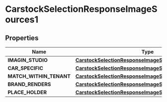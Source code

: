 

# CarstockSelectionResponseImageSources1


## Properties

| Name | Type | Description | Notes |
|------------ | ------------- | ------------- | -------------|
|**IMAGIN_STUDIO** | [**CarstockSelectionResponseImageSources1IMAGINSTUDIO**](CarstockSelectionResponseImageSources1IMAGINSTUDIO.md) |  |  [optional] |
|**CAR_SPECIFIC** | [**CarstockSelectionResponseImageSources1IMAGINSTUDIO**](CarstockSelectionResponseImageSources1IMAGINSTUDIO.md) |  |  [optional] |
|**MATCH_WITHIN_TENANT** | [**CarstockSelectionResponseImageSources1IMAGINSTUDIO**](CarstockSelectionResponseImageSources1IMAGINSTUDIO.md) |  |  [optional] |
|**BRAND_RENDERS** | [**CarstockSelectionResponseImageSources1IMAGINSTUDIO**](CarstockSelectionResponseImageSources1IMAGINSTUDIO.md) |  |  [optional] |
|**PLACE_HOLDER** | [**CarstockSelectionResponseImageSources1IMAGINSTUDIO**](CarstockSelectionResponseImageSources1IMAGINSTUDIO.md) |  |  [optional] |



